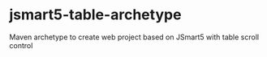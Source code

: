 # jsmart5-table-archetype
Maven archetype to create web project based on JSmart5 with table scroll control
